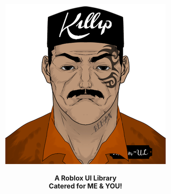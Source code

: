 <p align="center">
  <picture>
    <source media="(prefers-color-scheme: dark)" srcset="./README/BayaLogo_White.png">
    <source media="(prefers-color-scheme: light)" srcset="./README/BayaLogo_Black.png">
    <img alt="Mr.Killip" src="./README/Killip.png">
  </picture>
</p>
<h2 align="center">
  A Roblox UI Library
  <br/>
   Catered for ME & YOU!
</h2>


